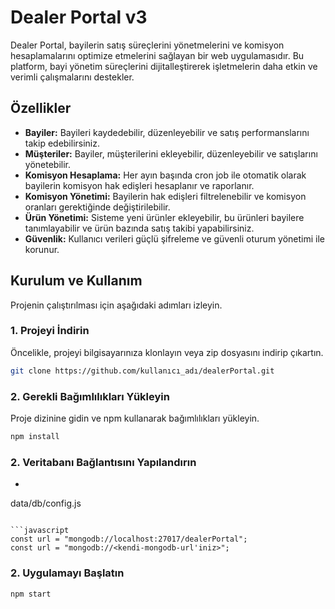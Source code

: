 # Dealer Portal v3

Dealer Portal, bayilerin satış süreçlerini yönetmelerini ve komisyon hesaplamalarını optimize etmelerini sağlayan bir web uygulamasıdır. Bu platform, bayi yönetim süreçlerini dijitalleştirerek işletmelerin daha etkin ve verimli çalışmalarını destekler.

## Özellikler

- **Bayiler:** Bayileri kaydedebilir, düzenleyebilir ve satış performanslarını takip edebilirsiniz.
- **Müşteriler:** Bayiler, müşterilerini ekleyebilir, düzenleyebilir ve satışlarını yönetebilir.
- **Komisyon Hesaplama:** Her ayın başında cron job ile otomatik olarak bayilerin komisyon hak edişleri hesaplanır ve raporlanır.
- **Komisyon Yönetimi:** Bayilerin hak edişleri filtrelenebilir ve komisyon oranları gerektiğinde değiştirilebilir.
- **Ürün Yönetimi:** Sisteme yeni ürünler ekleyebilir, bu ürünleri bayilere tanımlayabilir ve ürün bazında satış takibi yapabilirsiniz.
- **Güvenlik:** Kullanıcı verileri güçlü şifreleme ve güvenli oturum yönetimi ile korunur.

## Kurulum ve Kullanım

Projenin çalıştırılması için aşağıdaki adımları izleyin.

### 1. Projeyi İndirin

Öncelikle, projeyi bilgisayarınıza klonlayın veya zip dosyasını indirip çıkartın.

```bash
git clone https://github.com/kullanıcı_adı/dealerPortal.git
```
### 2. Gerekli Bağımlılıkları Yükleyin

Proje dizinine gidin ve npm kullanarak bağımlılıkları yükleyin.

```bash
npm install
```
### 2. Veritabanı Bağlantısını Yapılandırın
- ```bash 
data/db/config.js 
``` dosyasında yer alan url değişkenini kendi MongoDB bağlantı URL'inizle değiştirin.

```javascript
const url = "mongodb://localhost:27017/dealerPortal";
const url = "mongodb://<kendi-mongodb-url'iniz>";
```

### 2. Uygulamayı Başlatın
```bash
npm start
```

